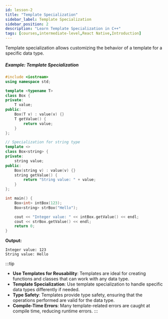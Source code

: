 ```yaml
---
id: lesson-2
title: "Template Specialization"
sidebar_label: Template Specialization
sidebar_position: 2
description: "Learn Template Specialization in C++"
tags: [courses,intermediate-level,React Native,Introduction]
--- 
```

    

Template specialization allows customizing the behavior of a template for a specific data type.

##### Example: Template Specialization
```cpp
#include <iostream>
using namespace std;

template <typename T>
class Box {
private:
    T value;
public:
    Box(T v) : value(v) {}
    T getValue() {
        return value;
    }
};

// Specialization for string type
template <>
class Box<string> {
private:
    string value;
public:
    Box(string v) : value(v) {}
    string getValue() {
        return "String value: " + value;
    }
};

int main() {
    Box<int> intBox(123);
    Box<string> strBox("Hello");

    cout << "Integer value: " << intBox.getValue() << endl;
    cout << strBox.getValue() << endl;
    return 0;
}
```

**Output:**
```
Integer value: 123
String value: Hello
```

:::tip
- **Use Templates for Reusability**: Templates are ideal for creating functions and classes that can work with any data type.
- **Template Specialization**: Use template specialization to handle specific data types differently if needed.
- **Type Safety**: Templates provide type safety, ensuring that the operations performed are valid for the data type.
- **Compile-Time Errors**: Many template-related errors are caught at compile time, reducing runtime errors.
:::